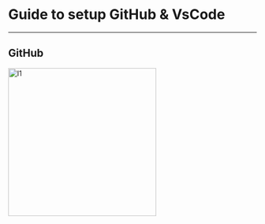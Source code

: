 # Guide to setup GitHub & VsCode

---
## GitHub
<img src="/home/sarkars1/Pictures/Screenshots/Instruction1.png" alt="I1" width="300" height="300" />